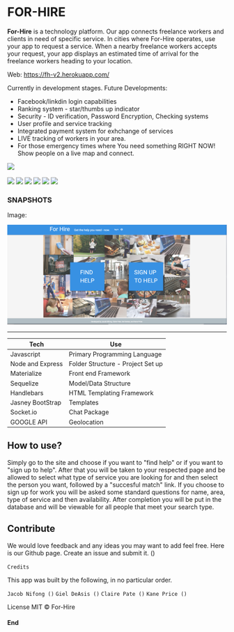 <h1>FOR-HIRE</h1>

<b>For-Hire</b> is a technology platform. Our app connects freelance workers and clients in need of specific service. In cities where For-Hire operates, use your app to request a service. When a nearby freelance workers accepts your request, your app displays an estimated time of arrival for the freelance workers heading to your location.

Web: https://fh-v2.herokuapp.com/


Currently in development stages.  Future Developments:

* Facebook/linkdin login capabilities 
* Ranking system - star/thumbs up indicator
* Security - ID verification, Password Encryption, Checking systems
* User profile and service tracking
* Integrated payment system for exhchange of services
* LIVE tracking of workers in your area. 
* For those emergency times where You need something RIGHT NOW! Show people on a live map and connect.



![](https://t4.ftcdn.net/jpg/01/10/25/91/240_F_110259191_7NTvNzVGR2ihorXN1SIasUsQjTw9zQqx.jpg)

![](https://img.shields.io/github/stars/pandao/editor.md.svg) ![](https://img.shields.io/github/forks/pandao/editor.md.svg) ![](https://img.shields.io/github/tag/pandao/editor.md.svg) ![](https://img.shields.io/github/release/pandao/editor.md.svg) ![](https://img.shields.io/github/issues/pandao/editor.md.svg) ![](https://img.shields.io/bower/v/editor.md.svg)




<h3>SNAPSHOTS</h3>

Image:

![](https://raw.githubusercontent.com/IamGiel/fh-v2/master/public/assets/images/webshot.png)




                
----
Tech  | Use
------------- | -------------
Javascript | Primary Programming Language
Node and Express| Folder Structure - Project Set up
Materialize | Front end Framework
Sequelize | Model/Data Structure
Handlebars  | HTML Templating Framework
Jasney BootStrap  | Templates
Socket.io  | Chat Package
GOOGLE API | Geolocation


<h2>How to use?</h2>


Simply go to the site and choose if you want to "find help" or if you want to "sign up to help". After that you will be taken to your respected page and be allowed to select what type of service you are looking for and then select the person you want, followed by a "succesful match" link. If you choose to sign up for work you will be asked some standard questions for name, area, type of service and then availability. After completion you will be put in the database and will be viewable for all people that meet your search type.

<h2>Contribute</h2>


We would love feedback and any ideas you may want to add feel free. Here is our Github page. Create an issue and submit it. ()

`Credits`


This app was built by the following, in no particular order.


`Jacob Nifong ()`
`Giel DeAsis ()`
`Claire Pate ()`
`Kane Price ()`



License
MIT © For-Hire

<h4>End</h4>
